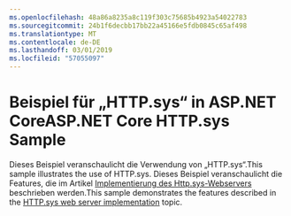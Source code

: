 ```yaml
---
ms.openlocfilehash: 48a86a8235a8c119f303c75685b4923a54022783
ms.sourcegitcommit: 24b1f6decbb17bb22a45166e5fdb0845c65af498
ms.translationtype: MT
ms.contentlocale: de-DE
ms.lasthandoff: 03/01/2019
ms.locfileid: "57055097"
---
```

# <a name="aspnet-core-httpsys-sample"></a><span data-ttu-id="7dc9b-101">Beispiel für „HTTP.sys“ in ASP.NET Core</span><span class="sxs-lookup"><span data-stu-id="7dc9b-101">ASP.NET Core HTTP.sys Sample</span></span>

<span data-ttu-id="7dc9b-102">Dieses Beispiel veranschaulicht die Verwendung von „HTTP.sys“.</span><span class="sxs-lookup"><span data-stu-id="7dc9b-102">This sample illustrates the use of HTTP.sys.</span></span> <span data-ttu-id="7dc9b-103">Dieses Beispiel veranschaulicht die Features, die im Artikel [Implementierung des Http.sys-Webservers](https://docs.microsoft.com/aspnet/core/fundamentals/servers/httpsys) beschrieben werden.</span><span class="sxs-lookup"><span data-stu-id="7dc9b-103">This sample demonstrates the features described in the [HTTP.sys web server implementation](https://docs.microsoft.com/aspnet/core/fundamentals/servers/httpsys) topic.</span></span>
